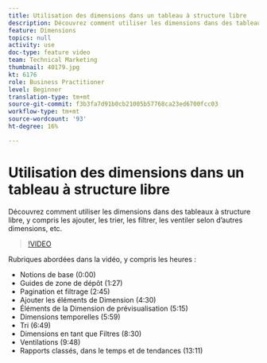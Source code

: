 ```yaml
---
title: Utilisation des dimensions dans un tableau à structure libre
description: Découvrez comment utiliser les dimensions dans des tableaux à structure libre, y compris les ajouter, les trier, les filtrer, les ventiler selon d’autres dimensions, etc.
feature: Dimensions
topics: null
activity: use
doc-type: feature video
team: Technical Marketing
thumbnail: 40179.jpg
kt: 6176
role: Business Practitioner
level: Beginner
translation-type: tm+mt
source-git-commit: f3b3fa7d91b0cb21005b57768ca23ed6700fcc03
workflow-type: tm+mt
source-wordcount: '93'
ht-degree: 16%

---
```



# Utilisation des dimensions dans un tableau à structure libre

Découvrez comment utiliser les dimensions dans des tableaux à structure libre, y compris les ajouter, les trier, les filtrer, les ventiler selon d’autres dimensions, etc.

>[!VIDEO](https://video.tv.adobe.com/v/40179/?quality=12&learn=on)

Rubriques abordées dans la vidéo, y compris les heures :

* Notions de base (0:00)
* Guides de zone de dépôt (1:27)
* Pagination et filtrage (2:45)
* Ajouter les éléments de Dimension (4:30)
* Éléments de la Dimension de prévisualisation (5:15)
* Dimensions temporelles (5:59)
* Tri (6:49)
* Dimensions en tant que Filtres (8:30)
* Ventilations (9:48)
* Rapports classés, dans le temps et de tendances (13:11)

